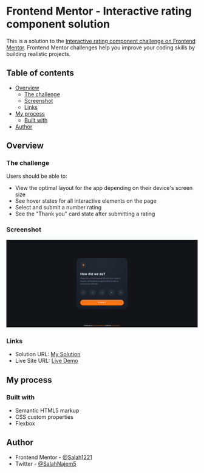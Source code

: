 # Frontend Mentor - Interactive rating component solution

This is a solution to the [Interactive rating component challenge on Frontend Mentor](https://www.frontendmentor.io/challenges/interactive-rating-component-koxpeBUmI). Frontend Mentor challenges help you improve your coding skills by building realistic projects.

## Table of contents

- [Overview](#overview)
  - [The challenge](#the-challenge)
  - [Screenshot](#screenshot)
  - [Links](#links)
- [My process](#my-process)
  - [Built with](#built-with)
- [Author](#author)

## Overview

### The challenge

Users should be able to:

- View the optimal layout for the app depending on their device's screen size
- See hover states for all interactive elements on the page
- Select and submit a number rating
- See the "Thank you" card state after submitting a rating

### Screenshot

![](./screenshot.png)

### Links

- Solution URL: [My Solution](https://github.com/Salah1221/Interactive-rating-component)
- Live Site URL: [Live Demo](https://salah1221.github.io/Interactive-rating-component/)

## My process

### Built with

- Semantic HTML5 markup
- CSS custom properties
- Flexbox

## Author

- Frontend Mentor - [@Salah1221](https://www.frontendmentor.io/profile/Salah1221)
- Twitter - [@SalahNajem5](https://www.twitter.com/SalahNajem5)
